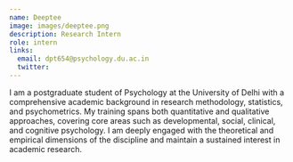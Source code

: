 ```yaml
---
name: Deeptee
image: images/deeptee.png
description: Research Intern
role: intern
links:
  email: dpt654@psychology.du.ac.in
  twitter: 
---
```


I am a postgraduate student of Psychology at the University of Delhi with a comprehensive academic background in research methodology, statistics, and psychometrics. My training spans both quantitative and qualitative approaches, covering core areas such as developmental, social, clinical, and cognitive psychology. I am deeply engaged with the theoretical and empirical dimensions of the discipline and maintain a sustained interest in academic research.